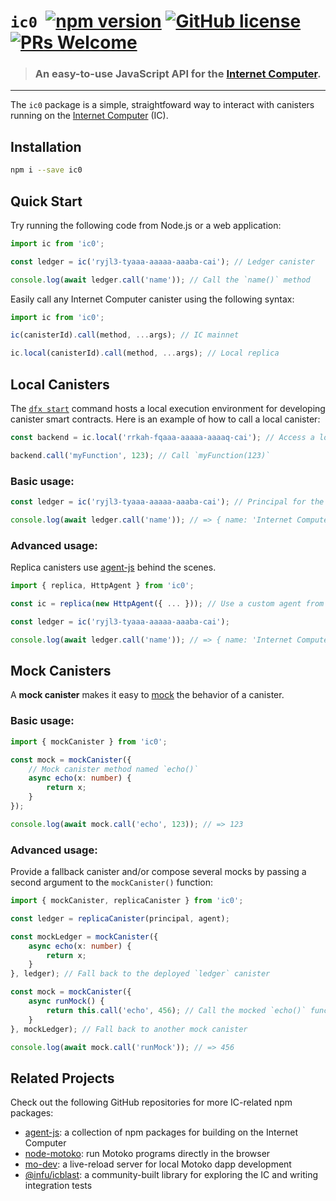 
# `ic0` &nbsp;[![npm version](https://img.shields.io/npm/v/ic0.svg?logo=npm)](https://www.npmjs.com/package/ic0) [![GitHub license](https://img.shields.io/badge/license-Apache%202.0-blue.svg)](https://opensource.org/licenses/Apache-2.0) [![PRs Welcome](https://img.shields.io/badge/PRs-welcome-brightgreen.svg)](https://github.com/dfinity/ic0/issues)

> ### An easy-to-use JavaScript API for the [Internet Computer](https://internetcomputer.org/).

---

The `ic0` package is a simple, straightfoward way to interact with canisters running on the [Internet Computer](https://internetcomputer.org/) (IC). 

## Installation

```sh
npm i --save ic0
```

## Quick Start

Try running the following code from Node.js or a web application:

```ts
import ic from 'ic0';

const ledger = ic('ryjl3-tyaaa-aaaaa-aaaba-cai'); // Ledger canister

console.log(await ledger.call('name')); // Call the `name()` method
```

Easily call any Internet Computer canister using the following syntax:

```ts
import ic from 'ic0';

ic(canisterId).call(method, ...args); // IC mainnet

ic.local(canisterId).call(method, ...args); // Local replica
```

## Local Canisters

The [`dfx start`](https://internetcomputer.org/docs/current/references/cli-reference/dfx-start) command hosts a local execution environment for developing canister smart contracts. Here is an example of how to call a local canister:

```ts
const backend = ic.local('rrkah-fqaaa-aaaaa-aaaaq-cai'); // Access a local canister

backend.call('myFunction', 123); // Call `myFunction(123)`
```

### Basic usage:

```ts
const ledger = ic('ryjl3-tyaaa-aaaaa-aaaba-cai'); // Principal for the IC ledger

console.log(await ledger.call('name')); // => { name: 'Internet Computer' }
```

### Advanced usage:

Replica canisters use [agent-js](https://github.com/dfinity/agent-js) behind the scenes.

```ts
import { replica, HttpAgent } from 'ic0';

const ic = replica(new HttpAgent({ ... })); // Use a custom agent from `@dfinity/agent`

const ledger = ic('ryjl3-tyaaa-aaaaa-aaaba-cai');

console.log(await ledger.call('name')); // => { name: 'Internet Computer' }
```

## Mock Canisters

A **mock canister** makes it easy to [mock](https://stackoverflow.com/a/2666006) the behavior of a canister.

### Basic usage:

```ts
import { mockCanister } from 'ic0';

const mock = mockCanister({
    // Mock canister method named `echo()`
    async echo(x: number) {
        return x;
    }
});

console.log(await mock.call('echo', 123)); // => 123
```

### Advanced usage:

Provide a fallback canister and/or compose several mocks by passing a second argument to the `mockCanister()` function:

```ts
import { mockCanister, replicaCanister } from 'ic0';

const ledger = replicaCanister(principal, agent);

const mockLedger = mockCanister({
    async echo(x: number) {
        return x;
    }
}, ledger); // Fall back to the deployed `ledger` canister

const mock = mockCanister({
    async runMock() {
        return this.call('echo', 456); // Call the mocked `echo()` function
    }
}, mockLedger); // Fall back to another mock canister

console.log(await mock.call('runMock')); // => 456
```

## Related Projects

Check out the following GitHub repositories for more IC-related npm packages:

- [agent-js](https://github.com/dfinity/agent-js): a collection of npm packages for building on the Internet Computer
- [node-motoko](https://github.com/dfinity/node-motoko): run Motoko programs directly in the browser
- [mo-dev](https://npmjs.com/package/mo-dev): a live-reload server for local Motoko dapp development
- [@infu/icblast](https://github.com/infu/icblast): a community-built library for exploring the IC and writing integration tests
